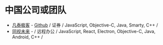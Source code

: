 # 中国公司或团队

- [凡泰极客](https://www.finogeeks.com/) - [Github](https://github.com/finogeeks) / 证券 /  JavaScript, Objective-C, Java, Smarty, C++ / 
- [同视未来](https://www.tosee.cn/) - / 远程办公 /  JavaScript, React, Electron, Objective-C, Java, Android, C++ / 
